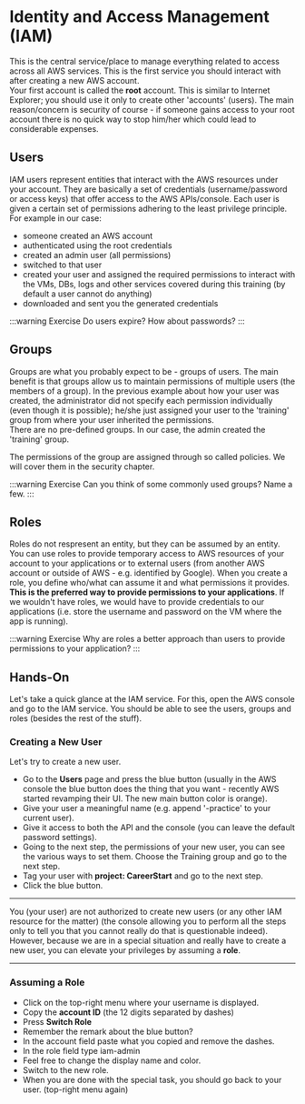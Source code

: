 # Identity and Access Management (IAM)

This is the central service/place to manage everything related to access across all AWS services.
This is the first service you should interact with after creating a new AWS account.  
Your first account is called the **root** account. This is similar to Internet Explorer; you should use it only to create other 'accounts' (users). The main reason/concern is security of course - if someone gains access to your root account there is no quick way to stop him/her which could lead to considerable expenses.

## Users

IAM users represent entities that interact with the AWS resources under your account. They are basically a set of credentials (username/password or access keys) that offer access to the AWS APIs/console. Each user is given a certain set of permissions adhering to the least privilege principle.  
For example in our case:

- someone created an AWS account
- authenticated using the root credentials
- created an admin user (all permissions)
- switched to that user
- created your user and assigned the required permissions to interact with the VMs, DBs, logs and other services covered during this training (by default a user cannot do anything)
- downloaded and sent you the generated credentials

:::warning Exercise
Do users expire? How about passwords?
:::

## Groups

Groups are what you probably expect to be - groups of users. The main benefit is that groups allow us to maintain permissions of multiple users (the members of a group). In the previous example about how your user was created, the administrator did not specify each permission individually (even though it is possible); he/she just assigned your user to the 'training' group from where your user inherited the permissions.  
There are no pre-defined groups. In our case, the admin created the 'training' group.

The permissions of the group are assigned through so called policies. We will cover them in the security chapter.

:::warning Exercise
Can you think of some commonly used groups? Name a few.
:::

## Roles

Roles do not respresent an entity, but they can be assumed by an entity. You can use roles to provide temporary access to AWS resources of your account to your applications or to external users (from another AWS account or outside of AWS - e.g. identified by Google). When you create a role, you define who/what can assume it and what permissions it provides.  
**This is the preferred way to provide permissions to your applications**. If we wouldn't have roles, we would have to provide credentials to our applications (i.e. store the username and password on the VM where the app is running).

:::warning Exercise
Why are roles a better approach than users to provide permissions to your application?
:::

## Hands-On

Let's take a quick glance at the IAM service. For this, open the AWS console and go to the IAM service. You should be able to see the users, groups and roles (besides the rest of the stuff).

### Creating a New User

Let's try to create a new user.

- Go to the **Users** page and press the blue button (usually in the AWS console the blue button does the thing that you want - recently AWS started revamping their UI. The new main button color is orange).
- Give your user a meaningful name (e.g. append '-practice' to your current user).
- Give it access to both the API and the console (you can leave the default password settings).
- Going to the next step, the permissions of your new user, you can see the various ways to set them. Choose the Training group and go to the next step.
- Tag your user with **project: CareerStart** and go to the next step.
- Click the blue button.

---

You (your user) are not authorized to create new users (or any other IAM resource for the matter) (the console allowing you to perform all the steps only to tell you that you cannot really do that is questionable indeed). However, because we are in a special situation and really have to create a new user, you can elevate your privileges by assuming a **role**.

---

### Assuming a Role

- Click on the top-right menu where your username is displayed.
- Copy the **account ID** (the 12 digits separated by dashes)
- Press **Switch Role**
- Remember the remark about the blue button?
- In the account field paste what you copied and remove the dashes.
- In the role field type iam-admin
- Feel free to change the display name and color.
- Switch to the new role.
- When you are done with the special task, you should go back to your user. (top-right menu again)
